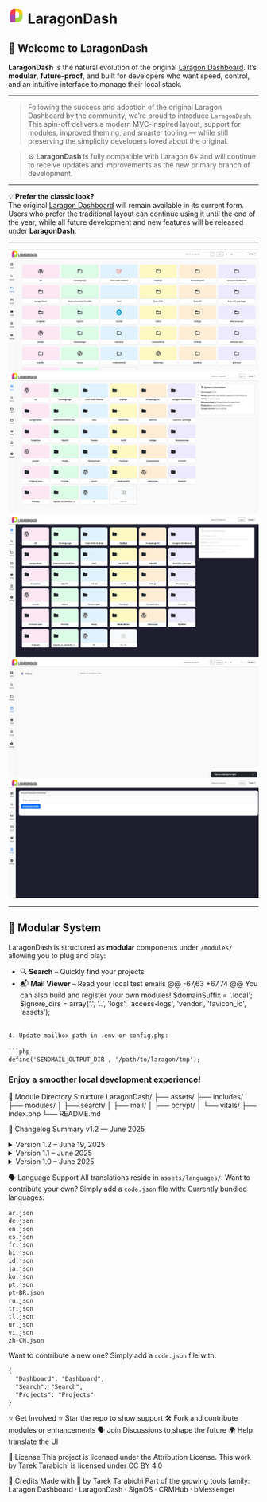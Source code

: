 # ![LaragonDash Logo](assets/favicon/favicon-32x32.png) LaragonDash

## 🚀 Welcome to LaragonDash

**LaragonDash** is the natural evolution of the
original [Laragon Dashboard](https://github.com/LebToki/Laragon-Dashboard). It’s **modular**, **future-proof**, and
built for developers who want speed, control, and an intuitive interface to manage their local stack.

---

> Following the success and adoption of the original Laragon Dashboard by the community, we’re proud to introduce
`LaragonDash`.
> This spin-off delivers a modern MVC-inspired layout, support for modules, improved theming, and smarter tooling —
> while still preserving the simplicity developers loved about the original.

> ⚙️ **LaragonDash** is fully compatible with Laragon 6+ and will continue to receive updates and improvements as the
> new primary branch of development.

---

💡 **Prefer the classic look?**  
The original [Laragon Dashboard](https://github.com/LebToki/Laragon-Dashboard) will remain available in its current
form.  
Users who prefer the traditional layout can continue using it until the end of the year, while all future development
and new features will be released under **LaragonDash**.

---

![Promo](assets/images/LaragonDash.png)
![Dashboard Light](assets/images/LaragonDash-Screenshot-Dashboard-Light.png)
![Dashboard Dark](assets/images/LaragonDash-Screenshot-Dashboard-Dark.png)
![MailReader](assets/images/LaragonDash-Screenshot-MailReader-Light.png)
![Bcrypt Tool](assets/images//LaragonDash-Screenshot-Bcrypt-Dark.png)

---

## 🧩 Modular System

LaragonDash is structured as **modular** components under `/modules/` allowing you to plug and play:

- 🔍 **Search** – Quickly find your projects
- 📬 **Mail Viewer** – Read your local test emails
  @@ -67,63 +67,74 @@ You can also build and register your own modules!
  $domainSuffix = '.local';
  $ignore_dirs = array('.', '..', 'logs', 'access-logs', 'vendor', 'favicon_io', 'assets');

```

4. Update mailbox path in .env or config.php:

```php
define('SENDMAIL_OUTPUT_DIR', '/path/to/laragon/tmp');
```

### Enjoy a smoother local development experience!

📂 Module Directory Structure
LaragonDash/
├── assets/
├── includes/
├── modules/
│ ├── search/
│ ├── mail/
│ ├── bcrypt/
│ └── vitals/
├── index.php
└── README.md

📆 Changelog Summary
v1.2 — June 2025
<details>
<summary>Version 1.2 – June 19, 2025</summary>

- Language Loading and Selection: Added functionality to load language files and detect user language preference.
- Server Status Display: Added functions to display server uptime, memory usage, and disk usage.
- Query Parameter Handling: Improved handling of incoming query parameters.
- PHP and Apache Extension Retrieval: Added functionality to retrieve PHP extensions and Apache modules.
- PHP Version Checking: Fetches the latest PHP version and compares it with the current version running on the server.
- Server Information Retrieval: Gathers information about the server environment, including versions of HTTP server, OpenSSL, PHP, and Xdebug.
- MySQL Version Retrieval: Added function to retrieve the MySQL version.
- PHP Download Links: Generates download and changelog links for specific PHP versions.
- Site Directory Determination: Determines the directory path for server-specific site configuration based on the server software.
- WordPress Core Update Detection: Added functionality to detect if WordPress has any updates. (Plugins and Themes in the next version)
- Local Sites Retrieval: Fetches configuration details for local sites based on server configuration files.
- HTML Links Rendering: Renders HTML links for local sites with XSS prevention and includes control buttons for starting and stopping applications.

</details>

<details>
<summary>Version 1.1 – June 2025</summary>

Language loader with RTL support
Dynamic language dropdown with emoji flags
Fallback to English if translation missing
Tajawal font used automatically for Arabic
Settings page to edit ignored directories
Email viewer handles HTML/TXT and delete
Bcrypt generator with verify helper
Search results ranked by relevance
Vitals charts auto refresh

v1.0 — June 2025
</details>

<details>
<summary>Version 1.0 – June 2025</summary>

Initial modular release
Theme toggle with persistent mode
Sidebar + Navbar toggle with icons
WordPress auto-admin link
Search module with live filter
System Vitals with CPU + memory + uptime
Bcrypt Generator Tool
Improved code structure and error handling
Multi-language JSON structure for UI

</details>

🗣 Language Support
All translations reside in `assets/languages/`. Want to contribute your own? Simply add a `code.json` file with:
Currently bundled languages:

```
ar.json
de.json
en.json
es.json
fr.json
hi.json
id.json
ja.json
ko.json
pt.json
pt-BR.json
ru.json
tr.json
tl.json
ur.json
vi.json
zh-CN.json
```

Want to contribute a new one? Simply add a `code.json` file with:

```
{
  "Dashboard": "Dashboard",
  "Search": "Search",
  "Projects": "Projects"
}
```

⭐ Get Involved
⭐ Star the repo to show support
🛠 Fork and contribute modules or enhancements
🗣 Join Discussions to shape the future
🌍 Help translate the UI

📜 License
This project is licensed under the Attribution License.
This work by Tarek Tarabichi is licensed under
CC BY 4.0

💙 Credits
Made with 💙 by Tarek Tarabichi
Part of the growing tools family: Laragon Dashboard · LaragonDash · SignOS · CRMHub · bMessenger
